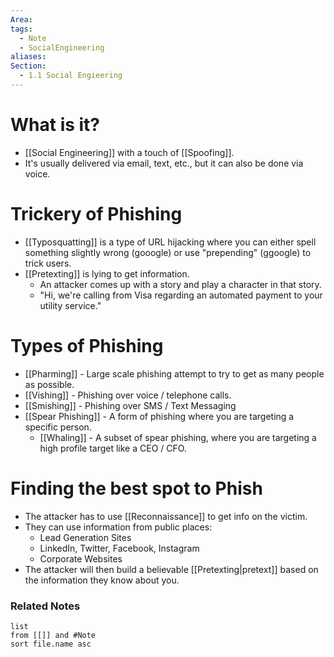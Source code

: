 ```yaml
---
Area: 
tags:
  - Note
  - SocialEngineering
aliases: 
Section:
  - 1.1 Social Engieering
---
```


# What is it?
- [[Social Engineering]] with a touch of [[Spoofing]]. 
- It's usually delivered via email, text, etc., but it can also be done via voice.

# Trickery of Phishing
- [[Typosquatting]] is a type of URL hijacking where you can either spell something slightly wrong (gooogle) or use "prepending" (ggoogle) to trick users.
- [[Pretexting]] is lying to get information. 
	- An attacker comes up with a story and play a character in that story. 
	- "Hi, we're calling from Visa regarding an automated payment to your utility service."

# Types of Phishing
- [[Pharming]] - Large scale phishing attempt to try to get as many people as possible.
- [[Vishing]] - Phishing over voice / telephone calls.
- [[Smishing]] - Phishing over SMS / Text Messaging
- [[Spear Phishing]] - A form of phishing where you are targeting a specific person.
	- [[Whaling]] - A subset of spear phishing, where you are targeting a high profile target like a CEO / CFO.
# Finding the best spot to Phish
- The attacker has to use [[Reconnaissance]] to get info on the victim. 
- They can use information from public places:
	- Lead Generation Sites
	- LinkedIn, Twitter, Facebook, Instagram
	- Corporate Websites
- The attacker will then build a believable [[Pretexting|pretext]] based on the information they know about you.

### Related Notes
```dataview
list
from [[]] and #Note 
sort file.name asc
```
